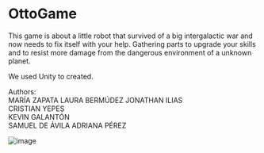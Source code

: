 # OttoGame
This game is about a little robot that survived of a big intergalactic war and now needs to fix itself with your help. Gathering parts to upgrade your skills and to resist more damage from the dangerous environment of a unknown planet.

We used Unity to created.

Authors:  
MARÍA ZAPATA
LAURA BERMÚDEZ 
JONATHAN ILIAS                 
CRISTIAN YEPES                 
KEVIN GALANTÓN  
SAMUEL DE ÁVILA
ADRIANA PÉREZ


![image](https://user-images.githubusercontent.com/54915677/200242597-6f87034d-f625-45e4-9352-3dd294bb8408.png)
